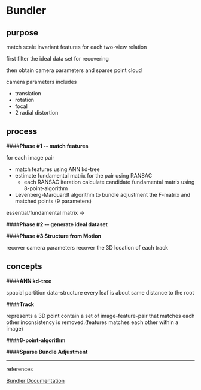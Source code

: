Bundler
===

purpose
---

match scale invariant features for each two-view relation

first filter the ideal data set for recovering

then obtain camera parameters and sparse point cloud

camera parameters includes 

 - translation
 - rotation
 - focal
 - 2 radial distortion

process
---

####**Phase #1 -- match features**

for each image pair

 - match features using ANN kd-tree
 - estimate fundamental matrix for the pair using RANSAC
   - each RANSAC iteration calculate candidate fundamental matrix using 8-point-algorithm
 - Levenberg-Marquardt algorithm to bundle adjustment the F-matrix and matched points (9 parameters)

essential/fundamental matrix -> 


####**Phase #2 -- generate ideal dataset**



####**Phase #3 Structure from Motion**

recover camera parameters
recover the 3D location of each track



concepts
---

####**ANN kd-tree**

spacial partition data-structure
every leaf is about same distance to the root

####**Track**

represents a 3D point
contain a set of image-feature-pair that matches each other
inconsistency is removed.(features matches each other within a image)

####**8-point-algorithm**

####**Sparse Bundle Adjustment**


---

references

[Bundler Documentation]()


